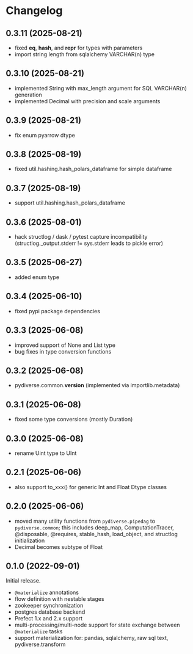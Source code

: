 # Changelog

## 0.3.11 (2025-08-21)
- fixed __eq__, __hash__, and __repr__ for types with parameters
- import string length from sqlalchemy VARCHAR(n) type

## 0.3.10 (2025-08-21)
- implemented String with max_length argument for SQL VARCHAR(n) generation
- implemented Decimal with precision and scale arguments

## 0.3.9 (2025-08-21)
- fix enum pyarrow dtype

## 0.3.8 (2025-08-19)
- fixed util.hashing.hash_polars_dataframe for simple dataframe

## 0.3.7 (2025-08-19)
- support util.hashing.hash_polars_dataframe

## 0.3.6 (2025-08-01)
- hack structlog / dask / pytest capture incompatibility
(structlog._output.stderr != sys.stderr leads to pickle error)

## 0.3.5 (2025-06-27)
- added enum type

## 0.3.4 (2025-06-10)
- fixed pypi package dependencies

## 0.3.3 (2025-06-08)
- improved support of None and List type
- bug fixes in type conversion functions

## 0.3.2 (2025-06-08)
- pydiverse.common.__version__ (implemented via importlib.metadata)

## 0.3.1 (2025-06-08)
- fixed some type conversions (mostly Duration)

## 0.3.0 (2025-06-08)
- rename Uint type to UInt

## 0.2.1 (2025-06-06)
- also support to_xxx() for generic Int and Float Dtype classes

## 0.2.0 (2025-06-06)
- moved many utility functions from `pydiverse.pipedag` to `pydiverse.common`;
    this includes deep_map, ComputationTracer, @disposable, @requires, stable_hash,
    load_object, and structlog initialization
- Decimal becomes subtype of Float

## 0.1.0 (2022-09-01)
Initial release.

- `@materialize` annotations
- flow definition with nestable stages
- zookeeper synchronization
- postgres database backend
- Prefect 1.x and 2.x support
- multi-processing/multi-node support for state exchange between `@materialize` tasks
- support materialization for: pandas, sqlalchemy, raw sql text, pydiverse.transform
